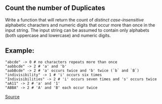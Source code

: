 ## Count the number of Duplicates

Write a function that will return the count of *distinct case-insensitive* alphabetic characters and numeric digits that occur more than once in the input string. The input string can be assumed to contain only alphabets (both uppercase and lowercase) and numeric digits.

## Example:
````
"abcde" -> 0 # no characters repeats more than once
"aabbcde" -> 2 # 'a' and 'b'
"aabBcde" -> 2 # 'a' occurs twice and 'b' twice (`b` and `B`)
"indivisibility" -> 1 # 'i' occurs six times
"Indivisibilities" -> 2 # 'i' occurs seven times and 's' occurs twice
"aA11" -> 2 # 'a' and '1'
"ABBA" -> 2 # 'A' and 'B' each occur twice
````
[Source](https://www.codewars.com/kata/54bf1c2cd5b56cc47f0007a1)

